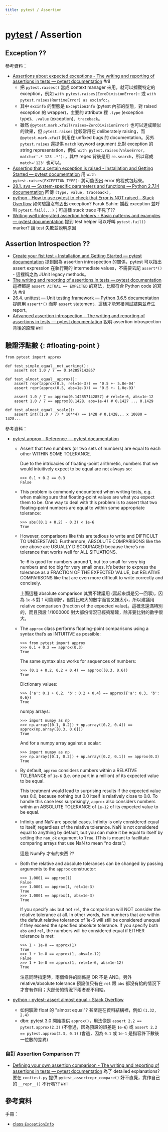 ```yaml
---
title: pytest / Assertion
---
```

# [pytest](pytest.md) / Assertion

## Exception ??

參考資料：

  - [Assertions about expected exceptions - The writing and reporting of assertions in tests — pytest documentation](https://docs.pytest.org/en/latest/assert.html#assertions-about-expected-exceptions) #ril
      - 把 `pytest.raises()` 當成 context manager 來用，就可以攔截特定的 exception，例如 `with pytest.raises(ZeroDivisionError):` 或 `with pytest.raises(RuntimeError) as excinfo:`。
      - 其中 `excinfo` 的型態是 `ExceptionInfo` (pytest 內部的型態，對 raised exception 的 wrapper)，主要的 attribute 裡 `.type` (exception type)、`.value` (exception)、`traceback`。
      - 雖然 `@pytest.mark.xfail(raises=ZeroDivisionError)` 也可以達成類似的效果，但 `pytest.raises` 比較常用在 deliberately raising，而 `@pytest.mark.xfail` 則用在 unfixed bugs 的 documentation。另外 `pytest.raises` 還提供 `match` keyword argument 比對 exception 的 string representation，例如 `with pytest.raises(ValueError, match=r'.* 123 .*'):`，其中 regex 背後是用 `re.search`，所以寫成 `match='123'` 也可以。
  - [Asserting that a certain exception is raised - Installation and Getting Started — pytest documentation](https://docs.pytest.org/en/latest/getting-started.html#asserting-that-a-certain-exception-is-raised) 用 `with pytest.raises(EXCEPTION_TYPE):` 將可能丟出 error 的程式包起來。
  - [28\.1\. sys — System\-specific parameters and functions — Python 2\.7\.14 documentation](https://docs.python.org/2/library/sys.html#sys.exc_info) 回傳 `(type, value, traceback)`。
  - [python \- How to use pytest to check that Error is NOT raised \- Stack Overflow](https://stackoverflow.com/questions/20274987/) 如何驗證沒有丟出 exception? Faruk Sahin: 攔截 exception 並呼叫 `pytest.fail(...)`；可這樣 stack trace 不見了??
  - [Writing well integrated assertion helpers - Basic patterns and examples — pytest documentation](https://docs.pytest.org/en/latest/example/simple.html#writing-well-integrated-assertion-helpers) 提到 test helper 可以呼叫 `pytest.fail()` marker? 讓 test 失敗並說明原因

## Assertion Introspection ??

  - [Create your fist test - Installation and Getting Started — pytest documentation](https://docs.pytest.org/en/latest/getting-started.html#create-your-first-test) 提到因為 assertion introspection 的關係，pytest 可以指出 assert expression 在執行期的 intermediate values，不需要去記 `assert*()` - 這裡稱之為 JUnit legacy methods。
  - [The writing and reporting of assertions in tests — pytest documentation](https://docs.pytest.org/en/latest/assert.html) 這裡都是 `assert ACTUAL == EXPECTED` 的寫法，比較符合 Python code 的寫法 #ril
  - [26\.4\. unittest — Unit testing framework — Python 3\.6\.5 documentation](https://docs.python.org/3/library/unittest.html#basic-example) 提醒用 `assert*()` 而非 `assert` statement，這樣才能累積測試結果並產生 report。
  - [Advanced assertion introspection - The writing and reporting of assertions in tests — pytest documentation](https://docs.pytest.org/en/latest/assert.html#advanced-assertion-introspection) 說明 assertion introspection 背後的原理 #ril

## 驗證浮點數 {: #floating-point }

```
from pytest import approx

def test_simple_equal__not_working():
    assert not 1.0 / 7 == 0.142857142857

def test_almost_equal__approx():
    assert repr(approx(0.5, rel=1e-3)) == '0.5 +- 5.0e-04'
    assert repr(approx(0.5, abs=1e-3)) == '0.5 +- 1.0e-03'

    assert 1.0 / 7 == approx(0.142857142857) # rel=1e-6, abs=1e-12
    assert 1.0 / 7 == approx(0.1428, abs=1e-4) # 0.1427 ... 0.1429

def test_almost_equal__scale():
    assert int((1.0 / 7) * 10**4) == 1428 # 0.1428... x 10000 = 1428...
```

參考資料：

  - [pytest.approx - Reference — pytest documentation](https://docs.pytest.org/en/latest/reference.html#pytest-approx)

      - Assert that two numbers (or two sets of numbers) are equal to each other WITHIN SOME TOLERANCE.

        Due to the intricacies of floating-point arithmetic, numbers that we would intuitively expect to be equal are not always so:

            >>> 0.1 + 0.2 == 0.3
            False

      - This problem is commonly encountered when writing tests, e.g. when making sure that floating-point values are what you expect them to be. One way to deal with this problem is to assert that two floating-point numbers are equal to within some appropriate tolerance:

            >>> abs((0.1 + 0.2) - 0.3) < 1e-6
            True

      - However, comparisons like this are tedious to write and DIFFICULT TO UNDERSTAND. Furthermore, ABSOLUTE COMPARISONS like the one above are USUALLY DISCOURAGED because there’s no tolerance that works well for ALL SITUATIONS.

        1e-6 is good for numbers around 1, but too small for very big numbers and too big for very small ones. It’s better to express the tolerance as a FRACTION OF THE EXPECTED VALUE, but RELATIVE COMPARISONS like that are even more difficult to write correctly and concisely.

        上面這種 absolute comparison 其實不建議用 (寫起來煩是另一回事)，因為 `1e-6` 對 1 可能剛好，但對比較大的數字而言又嫌太小，所以建議用 relative comparison (fraction of the expected value)。這概念還滿特別的，而且預設 1/1000000 對大部份情況已經夠精確，除非要比對的數字很大。

      - The `approx` class performs floating-point comparisons using a syntax that’s as INTUITIVE as possible:

            >>> from pytest import approx
            >>> 0.1 + 0.2 == approx(0.3)
            True

        The same syntax also works for sequences of numbers:

            >>> (0.1 + 0.2, 0.2 + 0.4) == approx((0.3, 0.6))
            True

        Dictionary values:

            >>> {'a': 0.1 + 0.2, 'b': 0.2 + 0.4} == approx({'a': 0.3, 'b': 0.6})
            True

        numpy arrays:

            >>> import numpy as np
            >>> np.array([0.1, 0.2]) + np.array([0.2, 0.4]) == approx(np.array([0.3, 0.6]))
            True

        And for a numpy array against a scalar:

            >>> import numpy as np
            >>> np.array([0.1, 0.2]) + np.array([0.2, 0.1]) == approx(0.3)
            True

      - By default, `approx` considers numbers within a RELATIVE TOLERANCE of `1e-6` (i.e. one part in a million) of its expected value to be equal.

        This treatment would lead to surprising results if the expected value was 0.0, because nothing but 0.0 itself is relatively close to 0.0. To handle this case less surprisingly, `approx` also considers numbers within an ABSOLUTE TOLERANCE of `1e-12` of its expected value to be equal.

      - Infinity and NaN are special cases. Infinity is only considered equal to itself, regardless of the relative tolerance. NaN is not considered equal to anything by default, but you can make it be equal to itself by setting the `nan_ok` argument to `True`. (This is meant to facilitate comparing arrays that use NaN to mean “no data”.)

        這是 NumPy 才有的東西 ??

      - Both the relative and absolute tolerances can be changed by passing arguments to the `approx` constructor:

            >>> 1.0001 == approx(1)
            False
            >>> 1.0001 == approx(1, rel=1e-3)
            True
            >>> 1.0001 == approx(1, abs=1e-3)
            True

        If you specify `abs` but not `rel`, the comparison will NOT consider the relative tolerance at all. In other words, two numbers that are within the default relative tolerance of 1e-6 will still be considered unequal if they exceed the specified absolute tolerance. If you specify both `abs` and `rel`, the numbers will be considered equal if EITHER tolerance is met:

            >>> 1 + 1e-8 == approx(1)
            True
            >>> 1 + 1e-8 == approx(1, abs=1e-12)
            False
            >>> 1 + 1e-8 == approx(1, rel=1e-6, abs=1e-12)
            True

        注意同時指定時，兩個條件的關係是 OR 不是 AND。另外 relative/absolute tolerance 預設值只有在 `rel` 跟 `abs` 都沒有給的情況下才會有作用；大部份的情況下兩者都不用給。

  - [python \- pytest: assert almost equal \- Stack Overflow](https://stackoverflow.com/questions/8560131/)
      - 如何驗證 float 的 "almost equal"? 甚至是在資料結構裡，例如 `(1.32, 2.4)`
      - dbn: pytest 3.0 開始提供 `approx()`，用法像是 `assert 2.2 == pytest.approx(2.3)` (不會過，因為預設的誤差是 `1e-6`) 或 `assert 2.2 == pytest.approx(2.3, 0.1)` (會過，因為 `0.1` 或 `1e-1` 是指容許下數後一位數的差異)

### 自訂 Assertion Comparison ??

  - [Defining your own assertion comparison - The writing and reporting of assertions in tests — pytest documentation](https://docs.pytest.org/en/latest/assert.html#defining-your-own-assertion-comparison) 為了 detailed explanations? 要在 `conftest.py` 提供 `pytest_assertrepr_compare()` 好不直覺，實作自己的 `__repr__()` 不行嗎?? #ril

## 參考資料

手冊：

  - [class `ExceptionInfo`](https://docs.pytest.org/en/latest/reference.html#exceptioninfo)
